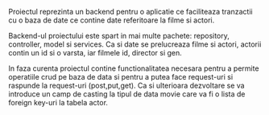Proiectul reprezinta un backend pentru o aplicatie ce faciliteaza tranzactii cu o baza de date ce contine date referitoare la filme si actori.

Backend-ul proiectului este spart in mai multe pachete: repository, controller, model si services.
Ca si date se prelucreaza filme si actori, actorii contin un id si o varsta, iar filmele id, director si gen.

In faza curenta proiectul contine functionalitatea necesara pentru a permite operatiile crud pe baza de data si pentru a putea face request-uri si raspunde la request-uri (post,put,get). Ca si ulterioara dezvoltare se va introduce un camp de casting la tipul de data movie care va fi o lista de foreign key-uri la tabela actor.